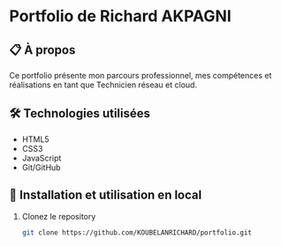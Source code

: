 # Portfolio de Richard AKPAGNI

## 📋 À propos

Ce portfolio présente mon parcours professionnel, mes compétences et réalisations en tant que Technicien réseau et cloud.

## 🛠 Technologies utilisées

- HTML5
- CSS3
- JavaScript
- Git/GitHub

## 🚀 Installation et utilisation en local

1. Clonez le repository
   ```bash
   git clone https://github.com/KOUBELANRICHARD/portfolio.git
   ```
